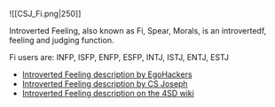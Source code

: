 ![[CSJ_Fi.png|250]]

Introverted Feeling, also known as Fi, Spear, Morals, is an introvertedf, feeling and judging function.

Fi users are: INFP, ISFP, ENFP, ESFP, INTJ, ISTJ, ENTJ, ESTJ

- [Introverted Feeling description by EgoHackers](https://youtu.be/XHq2VrR2FtE?si=XNWx57l0IVBgw-Uh)
- [Introverted Feeling description by CS Joseph](https://youtu.be/NoM14YF2wTs?si=6YWJ0d3cAJ9pN3w5)
- [Introverted Feeling description on the 4SD wiki](https://wiki.csjoseph.life/wiki/Spear-(Fi))